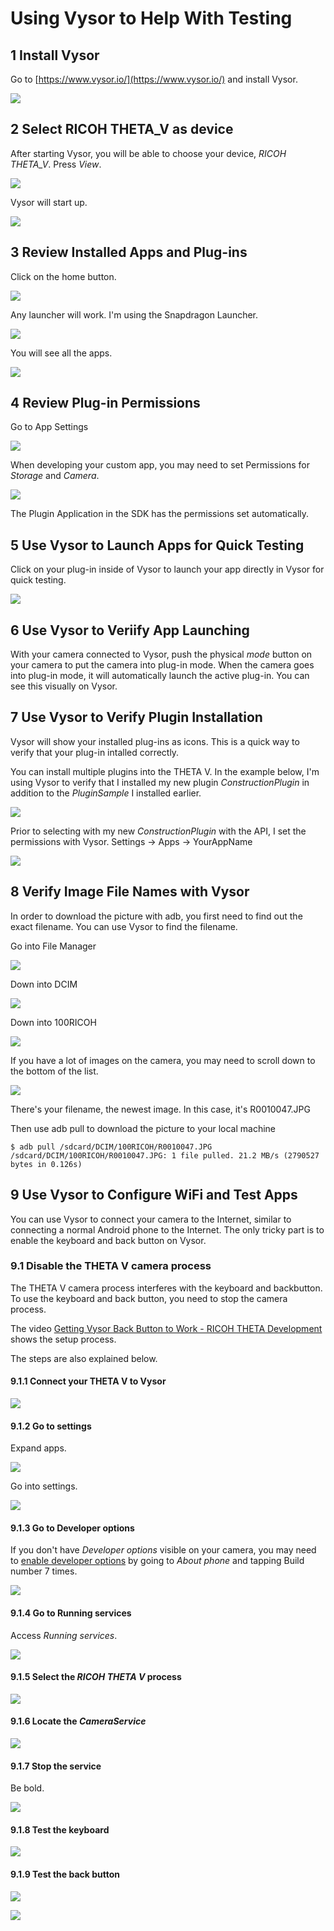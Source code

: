 
# Using Vysor to Help With Testing

## 1 Install Vysor
Go to  [https://www.vysor.io/](https://www.vysor.io/) 
and install Vysor.

![](img/vysor/visor-home.png)



## 2 Select RICOH THETA_V as device
After starting Vysor, you will be able to choose your device, *RICOH THETA_V*.  Press *View*.

![](img/vysor/vysor-device.png)

Vysor will start up.

![](img/vysor/vysor-start.png)

## 3 Review Installed Apps and Plug-ins

Click on the home button.

![](img/vysor/home-button.png)

Any launcher will work. I'm using the Snapdragon Launcher.

![](img/vysor/snapdragon.png)

You will see all the apps.

![](img/vysor/plugin-sample.png)

## 4 Review Plug-in Permissions

Go to App Settings

![](img/vysor/plugin-settings.png)

When developing your custom app, you may need to set Permissions for *Storage* and *Camera*.

![](img/vysor/storage-camera.png)

The Plugin Application in the SDK has the permissions set automatically.

## 5 Use Vysor to Launch Apps for Quick Testing

Click on your plug-in inside of Vysor to launch your app directly in Vysor
for quick testing.

![](img/vysor/launch-app.png)

## 6 Use Vysor to Veriify App Launching

With your camera connected to Vysor, push the physical *mode* button on your camera to put the camera into
plug-in mode. When the camera goes into plug-in mode, it will automatically
launch the active plug-in. You can see this visually on Vysor.


## 7 Use Vysor to Verify Plugin Installation

Vysor will show your installed plug-ins as icons. This is a quick
way to verify that your plug-in intalled correctly.

You can install multiple plugins into the THETA V. In the example below,
I'm using Vysor to verify that I installed my new plugin 
*ConstructionPlugin* in addition to the *PluginSample* I installed
earlier.

![](img/use/vysor-selection.png)

Prior to selecting with my new *ConstructionPlugin* with the API, I set
the permissions with Vysor. Settings -> Apps -> YourAppName

![](img/use/vysor-settings.png)


## 8 Verify Image File Names with Vysor

In order to download the picture with adb, you first need to find out the exact filename. You can use Vysor to find the filename.

Go into File Manager

![](img/vysor/filemanager.png)

Down into DCIM

![](img/vysor/DCIM.png)

Down into 100RICOH

![](img/vysor/100RICOH.png)

If you have a lot of images on the camera, you may need to scroll down to the bottom of the list.

![](img/vysor/filename.png)

There's your filename, the newest image. In this case, it's R0010047.JPG
   
Then use adb pull to download the picture to your local machine   
   
    $ adb pull /sdcard/DCIM/100RICOH/R0010047.JPG
    /sdcard/DCIM/100RICOH/R0010047.JPG: 1 file pulled. 21.2 MB/s (2790527 bytes in 0.126s)


## 9 Use Vysor to Configure WiFi and Test Apps

You can use Vysor to connect your camera to the Internet, similar to connecting a normal
Android phone to the Internet. The only tricky part is to enable the keyboard and back button on Vysor.

### 9.1 Disable the THETA V camera process 

The THETA V camera process interferes with the keyboard and backbutton.
To use the keyboard and back button, you need to stop the camera process.

The video [Getting Vysor Back Button to Work - RICOH THETA Development](https://youtu.be/dMBLHgyGZe4) 
shows the setup process.

The steps are also explained below.

#### 9.1.1 Connect your THETA V to Vysor

![](img/workflow/keyboard/vysor-view.png)

#### 9.1.2 Go to settings

Expand apps.

![](img/workflow/keyboard/apps.png)

Go into settings.

![](img/workflow/keyboard/settings.png)

#### 9.1.3 Go to Developer options

If you don't have *Developer options* visible on your camera, you may need to [enable developer options](https://developer.android.com/studio/debug/dev-options) by going to *About phone* and 
tapping Build number 7 times.

![](img/workflow/keyboard/developer-options.png)

#### 9.1.4 Go to Running services

Access *Running services*.

![](img/workflow/keyboard/running-services.png)

#### 9.1.5 Select the *RICOH THETA V* process

![](img/workflow/keyboard/ricoh-theta-process.png)

#### 9.1.6 Locate the *CameraService*

![](img/workflow/keyboard/camera-service.png)

#### 9.1.7 Stop the service
Be bold.

![](img/workflow/keyboard/camera-stop.png)

#### 9.1.8 Test the keyboard

![](img/workflow/keyboard/notepad.png)

#### 9.1.9 Test the back button

![](img/workflow/keyboard/back-button.png)

![](img/workflow/keyboard/image-directory.png)

